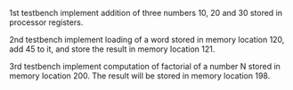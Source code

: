 1st testbench implement addition of three numbers 10, 20 and 30 stored in processor registers.

2nd testbench implement loading of a word stored in memory location 120, add 45 to it, and store the result
in memory location 121.

3rd testbench implement computation of factorial of a number N stored in memory location 200. The
result will be stored in memory location 198.
